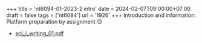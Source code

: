 +++
title = 'nt6094-01-2023-2 intro'
date = 2024-02-07T09:00:00+07:00
draft = false
tags = ['nt6094']
url = '1926'
+++
Introduction and information: Platform preparation by assignment 😊
<!--more-->

+ [sci_j_writing_01.pdf](https://osf.io/2dscm)
